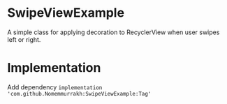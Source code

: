 # SwipeViewExample
A simple class for applying decoration to RecyclerView when user swipes left or right.

# Implementation
Add dependency
<code>implementation 'com.github.Nomemmurrakh:SwipeViewExample:Tag'</code>
